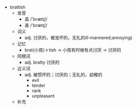 - brattish
  - 发音
    - 英 /'brætɪʃ/
    - 美 /'brætɪʃ/
  - 词义
    - adj. 讨厌的，被宠坏的，无礼的ill-mannered;annoying)
  - 记忆
    - brat(小孩)＋tish → 小孩有时候有点讨厌 → 讨厌的
  - 同根词
    - adj. bratty 讨厌的
  - 近义词
    - adj. 被惯坏的；讨厌的；无礼的，幼稚的
      - evil
      - tender
      - rank
      - unpleasant
  - 补充